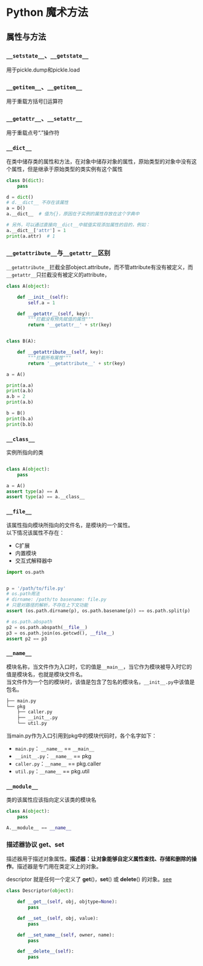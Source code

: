 # Python 魔术方法

## 属性与方法

### `__setstate__`、`__getstate__`

用于pickle.dump和pickle.load

### `__getitem__`、`__getitem__`

用于重载方括号[]运算符

### `__getattr__`、`__setattr__`

用于重载点号“.”操作符

### `__dict__`

在类中储存类的属性和方法，在对象中储存对象的属性，原始类型的对象中没有这个属性，但是继承于原始类型的类实例有这个属性

```py
class D(dict):
    pass

d = dict()
# d.__dict__ 不存在该属性
a = D()
a.__dict__  # 值为{}，原因在于实例的属性存放在这个字典中

# 另外，可以通过直接向__dict__中赋值实现添加属性的目的，例如：
a.__dict__['attr'] = 1
print(a.attr)  # 1
```

### `__getattribute__`与`__getattr__`区别

`__getattribute__`拦截全部object.attribute，而不管attribute有没有被定义，而`__getattr__`只拦截没有被定义的attribute，

```py
class A(object):

    def __init__(self):
        self.a = 1

    def __getattr__(self, key):
        """拦截没有预先赋值的属性"""
        return '__getattr__' + str(key)


class B(A):

    def __getattribute__(self, key):
        """拦截所有属性"""
        return '__getattribute__' + str(key)

a = A()

print(a.a)
print(a.b)
a.b = 2
print(a.b)

b = B()
print(b.a)
print(b.b)
```

### `__class__`

实例所指向的类

```py

class A(object):
    pass

a = A()
assert type(a) == A
assert type(a) == a.__class__

```

### `__file__`

该属性指向模块所指向的文件名，是模块的一个属性。  
以下情况该属性不存在：

- C扩展
- 内置模块
- 交互式解释器中

```py
import os.path


p = '/path/to/file.py'
# os.path用法
# dirname: /path/to basename: file.py
# 只是对路径的解析，不存在上下文功能
assert (os.path.dirname(p), os.path.basename(p)) == os.path.split(p)

# os.path.abspath
p2 = os.path.abspath(__file__)
p3 = os.path.join(os.getcwd(), __file__)
assert p2 == p3

```

### `__name__`

模块名称，当文件作为入口时，它的值是`__main__`，当它作为模块被导入时它的值是模块名，也就是模块文件名。  
当文件作为一个包的模块时，该值是包含了包名的模块名，`__init__.py`中该值是包名。

```sh
├── main.py
└── pkg
    ├── caller.py
    ├── __init__.py
    └── util.py

```

当main.py作为入口引用到pkg中的模块代码时，各个名字如下：

- `main.py`： `__name__` == `__main__`
- `__init__.py`：`__name__` == pkg
- `caller.py`：`__name__` == pkg.caller
- `util.py`：`__name__` == pkg.util

### `__module__`

类的该属性应该指向定义该类的模块名

```py
class A(object):
    pass

A.__module__ == __name__

```

### 描述器协议 __get__、__set__

描述器用于描述对象属性。**描述器：让对象能够自定义属性查找、存储和删除的操作**。描述器是专门用在类定义上的对象。

descriptor 就是任何一个定义了 __get__()，__set__() 或 __delete__() 的对象。[see](https://docs.python.org/zh-cn/3/howto/descriptor.html#descriptor-howto-guide)

```py
class Descriptor(object):

    def __get__(self, obj, objtype=None):
        pass

    def __set__(self, obj, value):
        pass

    def __set_name__(self, owner, name):
        pass

    def __delete__(self):
        pass
```
